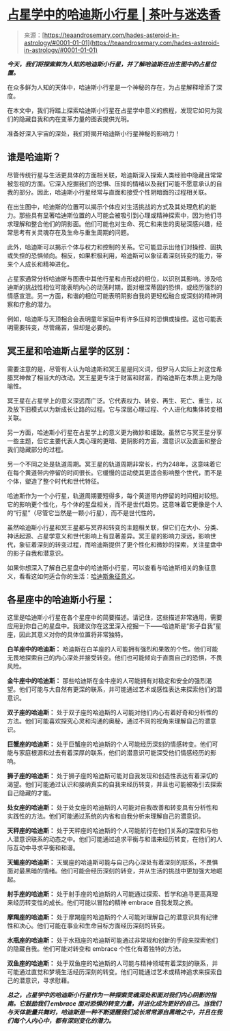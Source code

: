 <!--yml

类别：未分类

日期：2024-06-12 18:23:12

-->

# [占星学中的哈迪斯小行星 | 茶叶与迷迭香](https://teaandrosemary.com/hades-asteroid-in-astrology/#0001-01-01)

> 来源：[https://teaandrosemary.com/hades-asteroid-in-astrology/#0001-01-01](https://teaandrosemary.com/hades-asteroid-in-astrology/#0001-01-01)

***今天，我们将探索鲜为人知的哈迪斯小行星，并了解哈迪斯在出生图中的占星位置。***

在众多鲜为人知的天体中，哈迪斯小行星是一个神秘的存在，为占星解释增添了深度。

在本文中，我们将踏上探索哈迪斯小行星在占星学中意义的旅程，发现它如何为我们的隐藏自我和内在变革力量的图表提供光明。

准备好深入宇宙的深处，我们将揭开哈迪斯小行星神秘的影响力！

## 谁是哈迪斯？

尽管传统行星与生活更具体的方面相关联，哈迪斯深入探索人类经验中隐藏且常常被忽视的方面。它深入挖掘我们的恐惧、压抑的情绪以及我们可能不愿意承认的自我的部分。因此，哈迪斯小行星经常与直面和接受个性阴暗面的过程相关联。

在出生图中，哈迪斯的位置可以揭示个体应对生活挑战的方式及其处理危机的能力。那些具有显著哈迪斯位置的人可能会被吸引到心理或精神探索中，因为他们寻求理解和整合他们的阴影面。他们可能也对生命、死亡和来世的奥秘深感兴趣，经常思考有关灵魂存在及生命与重生周期的问题。

此外，哈迪斯可以揭示个体与权力和控制的关系。它可能显示出他们对操控、固执或失控的恐惧倾向。相反，如果积极利用，哈迪斯可以象征着深刻转变的能力，带来个人成长和精神进化。

占星家通常分析哈迪斯与图表中其他行星和点形成的相位，以识别其影响。涉及哈迪斯的挑战性相位可能表明内心的动荡时期，面对根深蒂固的恐惧，或经历强烈的情感宣泄。另一方面，和谐的相位可能表明阴影自我的更轻松融合或深刻的精神洞察和疗愈的潜力。

例如，哈迪斯与天顶相合会表明童年家庭中有许多压抑的恐惧或操控。这也可能表明需要转变，尽管痛苦，但却是必要的。

## 冥王星和哈迪斯占星学的区别：

需要注意的是，尽管有人认为哈迪斯和冥王星是同义词，但罗马人实际上对这位希腊冥神做了相当大的改动。冥王星更专注于财富和财富，而哈迪斯在本质上更为隐喻性。

冥王星在占星学上的意义深远而广泛。它代表权力、转变、再生、死亡、重生，以及放下旧模式以为新成长让路的过程。它与深层心理过程、个人进化和集体转变相关联。

另一方面，哈迪斯小行星在占星学上的意义更为微妙和细致。虽然它与冥王星分享一些主题，但它主要代表人类心理的更暗、更阴影的方面，潜意识以及直面和整合我们隐藏部分的过程。

另一个不同之处是轨道周期。冥王星的轨道周期非常长，约为248年，这意味着它在每个黄道带内停留的时间很长。它缓慢的运动使其更适合影响整个世代，而不是个体，塑造了整个时代和世代特征。

哈迪斯作为一个小行星，轨道周期要短得多，每个黄道带内停留的时间相对较短。它的影响更个性化，与个体的星盘相关，而不是世代趋势。这意味着它更像是个人的“行星”（尽管它当然是一颗小行星），而不是世代性的。

虽然哈迪斯小行星和冥王星都与冥界和转变的主题相关联，但它们在大小、分类、神话起源、占星学意义和世代影响上有显著差异。冥王星的影响力深远，影响世代，象征着深刻的转变过程，而哈迪斯提供了更个性化和微妙的探索，关注星盘中的影子自我和潜意识。

如果你想深入了解自己星盘中的哈迪斯小行星，可以查看与哈迪斯相关的象征意义，看看这如何适合你的生活：[哈迪斯象征意义](https://teaandrosemary.com/symbolism-of-hades-symbols/)。

## 各星座中的哈迪斯小行星：

这里是哈迪斯小行星在各个星座中的简要描述。请记住，这些描述非常通用，需要应用到你自己的星盘中。我建议你在这里深入挖掘一下——哈迪斯是“影子自我”星座，因此其意义对你的具体位置将非常独特。

**白羊座中的哈迪斯：** 哈迪斯在白羊座的人可能拥有强烈和果敢的个性。他们可能无畏地探索自己的内心深处并接受转变。他们也可能倾向于直面自己的恐惧，不畏风险。

**金牛座中的哈迪斯：** 那些哈迪斯在金牛座的人可能拥有对稳定和安全的强烈渴望。他们可能与大自然有更深的联系，并可能通过艺术或感性表达来探索他们的潜意识。

**双子座的哈迪斯：** 处于双子座的哈迪斯的人可能对他们内心有着好奇和分析性的方法。他们可能喜欢探究心灵和沟通的奥秘，通过不同的视角来理解自己的潜意识。

**巨蟹座的哈迪斯：** 处于巨蟹座的哈迪斯的个人可能经历深刻的情感转变。他们可能与家庭根源和过去有着深厚的联系，他们的潜意识可能深受他们情感经历的影响。

**狮子座的哈迪斯：** 处于狮子座的哈迪斯可能对自我发现和创造性表达有着深切的渴望。他们可能通过认识和接纳真实的自我来经历转变，并且也可能被吸引去探索自己隐藏的才能。

**处女座的哈迪斯：** 处于处女座的哈迪斯的人可能对自我改善和转变具有分析性和实践性的方法。他们可能通过系统的内省和自我分析来理解自己的潜意识。

**天秤座的哈迪斯：** 处于天秤座的哈迪斯的个人可能航行在他们关系的深度和与他人潜意识联系的动态之中。他们可能通过追求平衡与和谐来经历转变，在他们的人际互动中寻求平衡和和谐。

**天蝎座的哈迪斯：** 天蝎座的哈迪斯可能与自己内心深处有着深刻的联系，不畏惧面对最黑暗的情绪。他们可能会经历深刻的转变，并从生活的挑战中更加强大地崛起。

**射手座的哈迪斯：** 处于射手座的哈迪斯的人可能通过探索、哲学和追寻更高真理来经历转变性的成长。他们可能以冒险的精神 embrace 自我发现之旅。

**摩羯座的哈迪斯：** 处于摩羯座的哈迪斯的个人可能对理解自己的潜意识具有纪律性和决心。他们可能在事业和生命目标方面经历深刻的转变。

**水瓶座的哈迪斯：** 处于水瓶座的哈迪斯可能通过非常规和创新的手段来探索他们的隐藏自我。他们可能对转变和 embrace 个性化有着独特的方法。

**双鱼座的哈迪斯：** 处于双鱼座的哈迪斯的人可能与精神领域有着深刻的联系，并可能通过直觉和梦境生活经历深刻的转变。他们可能通过艺术或精神追求来探索自己的潜意识，寻求慰藉。

***总之，占星学中的哈迪斯小行星作为一种探索灵魂深处和面对我们内心阴影的指南。它鼓励我们 embrace 面对恐惧的转变力量，并进化成为更好的自己。当我们与天体能量共舞时，哈迪斯是一种不断提醒我们成长常常源自黑暗之中，并且在我们每个人内心中，都有深刻变化的潜力。***
